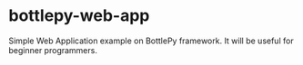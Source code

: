 # bottlepy-web-app
Simple Web Application example on BottlePy framework. It will be useful for beginner programmers.
